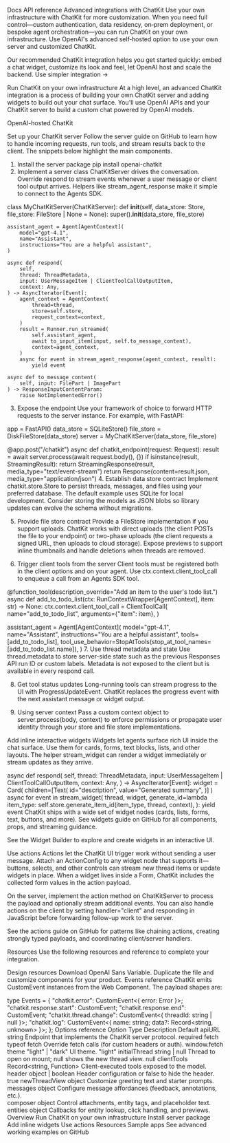 Docs
API reference
Advanced integrations with ChatKit
Use your own infrastructure with ChatKit for more customization.
When you need full control—custom authentication, data residency, on‑prem deployment, or bespoke agent orchestration—you can run ChatKit on your own infrastructure. Use OpenAI's advanced self‑hosted option to use your own server and customized ChatKit.

Our recommended ChatKit integration helps you get started quickly: embed a chat widget, customize its look and feel, let OpenAI host and scale the backend. Use simpler integration →

Run ChatKit on your own infrastructure
At a high level, an advanced ChatKit integration is a process of building your own ChatKit server and adding widgets to build out your chat surface. You'll use OpenAI APIs and your ChatKit server to build a custom chat powered by OpenAI models.

OpenAI-hosted ChatKit

Set up your ChatKit server
Follow the server guide on GitHub to learn how to handle incoming requests, run tools, and stream results back to the client. The snippets below highlight the main components.

1. Install the server package
pip install openai-chatkit
2. Implement a server class
ChatKitServer drives the conversation. Override respond to stream events whenever a user message or client tool output arrives. Helpers like stream_agent_response make it simple to connect to the Agents SDK.

class MyChatKitServer(ChatKitServer):
    def __init__(self, data_store: Store, file_store: FileStore | None = None):
        super().__init__(data_store, file_store)

    assistant_agent = Agent[AgentContext](
        model="gpt-4.1",
        name="Assistant",
        instructions="You are a helpful assistant",
    )

    async def respond(
        self,
        thread: ThreadMetadata,
        input: UserMessageItem | ClientToolCallOutputItem,
        context: Any,
    ) -> AsyncIterator[Event]:
        agent_context = AgentContext(
            thread=thread,
            store=self.store,
            request_context=context,
        )
        result = Runner.run_streamed(
            self.assistant_agent,
            await to_input_item(input, self.to_message_content),
            context=agent_context,
        )
        async for event in stream_agent_response(agent_context, result):
            yield event

    async def to_message_content(
        self, input: FilePart | ImagePart
    ) -> ResponseInputContentParam:
        raise NotImplementedError()
3. Expose the endpoint
Use your framework of choice to forward HTTP requests to the server instance. For example, with FastAPI:

app = FastAPI()
data_store = SQLiteStore()
file_store = DiskFileStore(data_store)
server = MyChatKitServer(data_store, file_store)

@app.post("/chatkit")
async def chatkit_endpoint(request: Request):
    result = await server.process(await request.body(), {})
    if isinstance(result, StreamingResult):
        return StreamingResponse(result, media_type="text/event-stream")
    return Response(content=result.json, media_type="application/json")
4. Establish data store contract
Implement chatkit.store.Store to persist threads, messages, and files using your preferred database. The default example uses SQLite for local development. Consider storing the models as JSON blobs so library updates can evolve the schema without migrations.

5. Provide file store contract
Provide a FileStore implementation if you support uploads. ChatKit works with direct uploads (the client POSTs the file to your endpoint) or two-phase uploads (the client requests a signed URL, then uploads to cloud storage). Expose previews to support inline thumbnails and handle deletions when threads are removed.

6. Trigger client tools from the server
Client tools must be registered both in the client options and on your agent. Use ctx.context.client_tool_call to enqueue a call from an Agents SDK tool.

@function_tool(description_override="Add an item to the user's todo list.")
async def add_to_todo_list(ctx: RunContextWrapper[AgentContext], item: str) -> None:
    ctx.context.client_tool_call = ClientToolCall(
        name="add_to_todo_list",
        arguments={"item": item},
    )

assistant_agent = Agent[AgentContext](
    model="gpt-4.1",
    name="Assistant",
    instructions="You are a helpful assistant",
    tools=[add_to_todo_list],
    tool_use_behavior=StopAtTools(stop_at_tool_names=[add_to_todo_list.name]),
)
7. Use thread metadata and state
Use thread.metadata to store server-side state such as the previous Responses API run ID or custom labels. Metadata is not exposed to the client but is available in every respond call.

8. Get tool status updates
Long-running tools can stream progress to the UI with ProgressUpdateEvent. ChatKit replaces the progress event with the next assistant message or widget output.

9. Using server context
Pass a custom context object to server.process(body, context) to enforce permissions or propagate user identity through your store and file store implementations.

Add inline interactive widgets
Widgets let agents surface rich UI inside the chat surface. Use them for cards, forms, text blocks, lists, and other layouts. The helper stream_widget can render a widget immediately or stream updates as they arrive.

async def respond(
    self,
    thread: ThreadMetadata,
    input: UserMessageItem | ClientToolCallOutputItem,
    context: Any,
) -> AsyncIterator[Event]:
    widget = Card(
        children=[Text(
            id="description",
            value="Generated summary",
        )]
    )
    async for event in stream_widget(
        thread,
        widget,
        generate_id=lambda item_type: self.store.generate_item_id(item_type, thread, context),
    ):
        yield event
ChatKit ships with a wide set of widget nodes (cards, lists, forms, text, buttons, and more). See widgets guide on GitHub for all components, props, and streaming guidance.

See the Widget Builder to explore and create widgets in an interactive UI.

Use actions
Actions let the ChatKit UI trigger work without sending a user message. Attach an ActionConfig to any widget node that supports it—buttons, selects, and other controls can stream new thread items or update widgets in place. When a widget lives inside a Form, ChatKit includes the collected form values in the action payload.

On the server, implement the action method on ChatKitServer to process the payload and optionally stream additional events. You can also handle actions on the client by setting handler="client" and responding in JavaScript before forwarding follow-up work to the server.

See the actions guide on GitHub for patterns like chaining actions, creating strongly typed payloads, and coordinating client/server handlers.

Resources
Use the following resources and reference to complete your integration.

Design resources
Download OpenAI Sans Variable.
Duplicate the file and customize components for your product.
Events reference
ChatKit emits CustomEvent instances from the Web Component. The payload shapes are:

type Events = {
    "chatkit.error": CustomEvent<{ error: Error }>;
    "chatkit.response.start": CustomEvent<void>;
    "chatkit.response.end": CustomEvent<void>;
    "chatkit.thread.change": CustomEvent<{ threadId: string | null }>;
    "chatkit.log": CustomEvent<{ name: string; data?: Record<string, unknown> }>;
};
Options reference
Option	Type	Description	Default
apiURL	string	Endpoint that implements the ChatKit server protocol.	required
fetch	typeof fetch	Override fetch calls (for custom headers or auth).	window.fetch
theme	"light" | "dark"	UI theme.	"light"
initialThread	string | null	Thread to open on mount; null shows the new thread view.	null
clientTools	Record<string, Function>	Client-executed tools exposed to the model.	
header	object | boolean	Header configuration or false to hide the header.	true
newThreadView	object	Customize greeting text and starter prompts.	
messages	object	Configure message affordances (feedback, annotations, etc.).	
composer	object	Control attachments, entity tags, and placeholder text.	
entities	object	Callbacks for entity lookup, click handling, and previews.	
Overview
Run ChatKit on your own infrastructure
Install server package
Add inline widgets
Use actions
Resources
Sample apps
See advanced working examples on GitHub